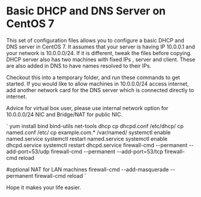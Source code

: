 Basic DHCP and DNS Server on CentOS 7
===

This set of configuration files allows you to configure a basic DHCP and DNS server in CentOS 7. It assumes that your server is having IP 10.0.0.1 and your network is 10.0.0.0/24. If it is different, tweak the files before copying. DHCP server also has two machines with fixed IPs , server and client. These are also added in DNS to have names resolved to their IPs.

Checkout this into a temporary folder, and run these commands to get started. If you would like to allow machines in 10.0.0.0/24 access internet, add another network card for the DNS server which is connected directly to internet. 

Advice for virtual box user, please use internal network option for 10.0.0.0/24 NIC and Bridge/NAT for public NIC.

`
yum install bind bind-utils net-tools dhcp
cp dhcpd.conf /etc/dhcp/
cp named.conf /etc/
cp example.com.* /var/named/
systemctl enable named.service
systemctl restart named.service
systemctl enable dhcpd.service
systemctl restart dhcpd.service
firewall-cmd --permanent --add-port=53/udp
firewall-cmd --permanent --add-port=53/tcp
firewall-cmd reload

#optional NAT for LAN machines
firewall-cmd --add-masquerade --permanent
firewall-cmd reload
`

Hope it makes your life easier. 
